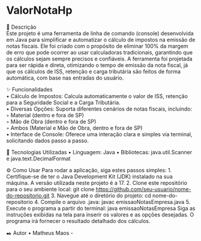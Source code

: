 # ValorNotaHp
📝 Descrição                                                                                                                                                                               
Este projeto é uma ferramenta de linha de comando (console) desenvolvida em Java para simplificar e automatizar o cálculo de impostos na emissão de notas fiscais. Ele foi criado com o propósito de eliminar 100% da margem de erro que pode ocorrer ao usar calculadoras tradicionais, garantindo que os cálculos sejam sempre precisos e confiáveis.
A ferramenta foi projetada para ser rápida e direta, otimizando o tempo de emissão da nota fiscal, já que os cálculos de ISS, retenção e carga tributária são feitos de forma automática, com base nas entradas do usuário.                                                                                                                                                          

✨ Funcionalidades                                                                                                                                                                         
    • Cálculo de Impostos: Calcula automaticamente o valor de ISS, retenção para a Seguridade Social e a Carga Tributária.                                                                 
    • Diversas Opções: Suporta diferentes cenários de notas fiscais, incluindo:                                                                                                            
        ◦ Material (dentro e fora de SP)                                                                                                                                                   
        ◦ Mão de Obra (dentro e fora de SP)                                                                                                                                                
        ◦ Ambos (Material e Mão de Obra, dentro e fora de SP)                                                                                                                              
    • Interface de Console: Oferece uma interação clara e simples via terminal, solicitando dados passo a passo.                                                                           
    
🚀 Tecnologias Utilizadas
    • Linguagem: Java
    • Bibliotecas: java.util.Scanner e java.text.DecimalFormat
    
⚙️ Como Usar
Para rodar a aplicação, siga estes passos simples:
    1. Certifique-se de ter o Java Development Kit (JDK) instalado na sua máquina. A versão utilizada neste projeto é a 17.
    2. Clone este repositório para o seu ambiente local:
       git clone https://github.com/seu-usuario/nome-do-repositorio.git
    3. Navegue até o diretório do projeto:
       cd nome-do-repositorio
    4. Compile o arquivo .java:
       javac emissaoNotasEmpresa.java
    5. Execute o programa a partir do terminal:
       java emissaoNotasEmpresa
Siga as instruções exibidas na tela para inserir os valores e as opções desejadas. O programa irá fornecer o resultado detalhado dos cálculos.

✒️ Autor
    • Matheus Maos - 

